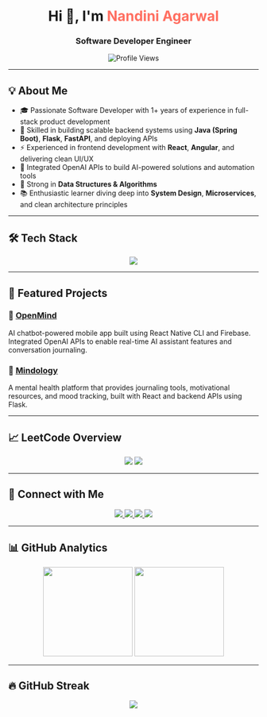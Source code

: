 <h1 align="center">Hi 👋, I'm <span style="color:#FF6F61">Nandini Agarwal</span></h1>
<h3 align="center">Software Developer Engineer</h3>

<p align="center">
  <img src="https://komarev.com/ghpvc/?username=nandini25-ag&label=Profile%20views&color=brightgreen&style=flat" alt="Profile Views" />
</p>

---

## 💡 About Me

- 🎓 Passionate Software Developer with 1+ years of experience in full-stack product development
- 🔧 Skilled in building scalable backend systems using **Java (Spring Boot)**, **Flask**, **FastAPI**, and deploying APIs
- ⚡ Experienced in frontend development with **React**, **Angular**, and delivering clean UI/UX
- 🤖 Integrated OpenAI APIs to build AI-powered solutions and automation tools
- 🚀 Strong in **Data Structures & Algorithms** 
- 📚 Enthusiastic learner diving deep into **System Design**, **Microservices**, and clean architecture principles


---

## 🛠 Tech Stack

<p align="center">
  <img src="https://skillicons.dev/icons?i=java,python,javascript,react,angular,nodejs,flask,fastapi,spring,docker,git,github,mysql,mongodb,postman,vscode" />
</p>

---

## 🌟 Featured Projects

### 🔹 [OpenMind](https://github.com/nandini25-ag/OpenMind)
AI chatbot-powered mobile app built using React Native CLI and Firebase. Integrated OpenAI APIs to enable real-time AI assistant features and conversation journaling.

### 🔹 [Mindology](https://github.com/nandini25-ag/Mindology)
A mental health platform that provides journaling tools, motivational resources, and mood tracking, built with React and backend APIs using Flask.

---

## 📈 LeetCode Overview

<div align="center">
  <img src="https://leetcard.jacoblin.cool/nandiniagarwal?theme=light&ext=contest" />
  <img src="https://leetcard.jacoblin.cool/nandiniagarwal?theme=light&ext=heatmap" />
</div>

---

## 🔗 Connect with Me

<p align="center">
  <a href="https://linkedin.com/in/nandini25agarwal" target="_blank">
    <img src="https://img.shields.io/badge/LinkedIn-blue?style=for-the-badge&logo=linkedin&logoColor=white" />
  </a>
  <a href="mailto:nandini25agarwal@gmail.com">
    <img src="https://img.shields.io/badge/Gmail-D14836?style=for-the-badge&logo=gmail&logoColor=white" />
  </a>
  <a href="https://leetcode.com/nandiniagarwal">
    <img src="https://img.shields.io/badge/LeetCode-FFA116?style=for-the-badge&logo=leetcode&logoColor=black" />
  </a>
  <a href="https://github.com/nandini25-ag">
    <img src="https://img.shields.io/badge/GitHub-181717?style=for-the-badge&logo=github" />
  </a>
</p>

---

## 📊 GitHub Analytics

<p align="center">
  <img height="180em" src="https://github-readme-stats.vercel.app/api?username=nandini25-ag&show_icons=true&theme=tokyonight&include_all_commits=true&count_private=true"/>
  <img height="180em" src="https://github-readme-stats.vercel.app/api/top-langs/?username=nandini25-ag&layout=compact&theme=tokyonight"/>
</p>

---

## 🔥 GitHub Streak

<p align="center">
  <img src="https://github-readme-streak-stats.herokuapp.com/?user=nandini25-ag&theme=nightowl" />
</p>
